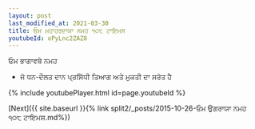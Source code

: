 ```yaml
---
layout: post
last_modified_at: 2021-03-30
title: ਓਮ ਮਹਾਹਰਦਾਯਾ ਨਮਹ ੧੦੮ ਟਾਇਮਸ
youtubeId: oPyLnc2ZAZ8
---
```

 
 
 ਓਮ ਭਾਗਾਵਥੇ ਨਮਹ  
 
 -  ਜੋ ਧਨ-ਦੌਲਤ ਦਾਨ ਪ੍ਰਸਿੱਧੀ ਤਿਆਗ ਅਤੇ ਮੁਕਤੀ ਦਾ ਸਰੋਤ ਹੈ 
 
  
 
  
 
 
 
 
 
 


{% include youtubePlayer.html id=page.youtubeId %}
 
[Next]({{ site.baseurl }}{% link  split2/_posts/2015-10-26-ਓਮ ਉਗਰਾਯਾ ਨਮਹ ੧੦੮ ਟਾਇਮਸ.md%})
 
